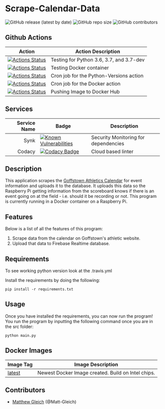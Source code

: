 # Scrape-Calendar-Data

![GitHub release (latest by date)](https://img.shields.io/github/v/release/goffstown-sports-app/Scrape-Calendar-Data) ![GitHub repo size](https://img.shields.io/github/repo-size/goffstown-sports-app/Scrape-Calendar-Data) ![GitHub contributors](https://img.shields.io/github/contributors/goffstown-sports-app/Scrape-Calendar-Data)

## Github Actions

| Action                                                                                                                                                                                      | Action Description                       |
|---------------------------------------------------------------------------------------------------------------------------------------------------------------------------------------------|------------------------------------------|
| [![Actions Status](https://github.com/goffstown-sports-app/Scrape-Calendar-Data/workflows/Python-Versions/badge.svg)](https://github.com/goffstown-sports-app/Scrape-Calendar-Data/actions) | Testing for Python 3.6, 3.7, and 3.7-dev |
| [![Actions Status](https://github.com/goffstown-sports-app/Scrape-Calendar-Data/workflows/Docker/badge.svg)](https://github.com/goffstown-sports-app/Scrape-Calendar-Data/actions)          | Testing Docker container                 |
| [![Actions Status](https://github.com/goffstown-sports-app/Scrape-Calendar-Data/workflows/Python-Cron/badge.svg)](https://github.com/goffstown-sports-app/Scrape-Calendar-Data/actions)     | Cron job for the Python-Versions action  |
| [![Actions Status](https://github.com/goffstown-sports-app/Scrape-Calendar-Data/workflows/Docker-Cron/badge.svg)](https://github.com/goffstown-sports-app/Scrape-Calendar-Data/actions)     | Cron job for the Docker action           |
| [![Actions Status](https://github.com/goffstown-sports-app/Scrape-Calendar-Data/workflows/Docker-Hub/badge.svg)](https://github.com/goffstown-sports-app/Scrape-Calendar-Data/actions)      | Pushing Image to Docker Hub              |

## Services

| Service Name | Badge                                                                                                                                                                                                                                                                                           | Description                   |
|---------------:|-------------------------------------------------------------------------------------------------------------------------------------------------------------------------------------------------------------------------------------------------------------------------------------------------|-------------------------------|
| Synk           | [![Known Vulnerabilities](https://snyk.io/test/github/goffstown-sports-app/Scrape-Calendar-Data/badge.svg)](https://snyk.io/test/github/goffstown-sports-app/Scrape-Calendar-Data)                                                                                                              | Security Monitoring for dependencies           |
| Codacy         | [![Codacy Badge](https://api.codacy.com/project/badge/Grade/79e012cb6bc4425ba829dd60aa517c87)](https://app.codacy.com/app/matthewgleich/Scrape-Calendar-Data?utm_source=github.com&utm_medium=referral&utm_content=goffstown-sports-app/Scrape-Calendar-Data&utm_campaign=Badge_Grade_Settings) | Cloud based linter            |

## Description

This application scrapes the [Goffstown Athletics Calendar](https://goffstownathletics.com/main/calendar/) for event information and uploads it to the database. It uploads this data so the Raspberry Pi getting information from the scoreboard knows if there is an event going on at the field - i.e. should it be recording or not. This program is currently running in a Docker container on a Raspberry Pi.

## Features

Below is a list of all the features of this program:

1. Scrape data from the calendar on Goffstown's athletic website.
2. Upload that data to Firebase Realtime database.

## Requirements

To see working python version look at the .travis.yml

Install the requirements by doing the following:

`pip install -r requirements.txt`

## Usage

Once you have installed the requirements, you can now run the program! You run the program by inputting the following command once you are in the src folder:

`python main.py`

## Docker Images

| Image Tag                                                                                         | Image Description                                  |
|---------------------------------------------------------------------------------------------------|----------------------------------------------------|
| [latest](https://cloud.docker.com/u/ghsapp/repository/docker/ghsapp/scrape-calendar-data/general) | Newest Docker Image created. Build on Intel chips. |

## Contributors

* [Matthew Gleich](https://github.com/Matt-Gleich) (@Matt-Gleich)
